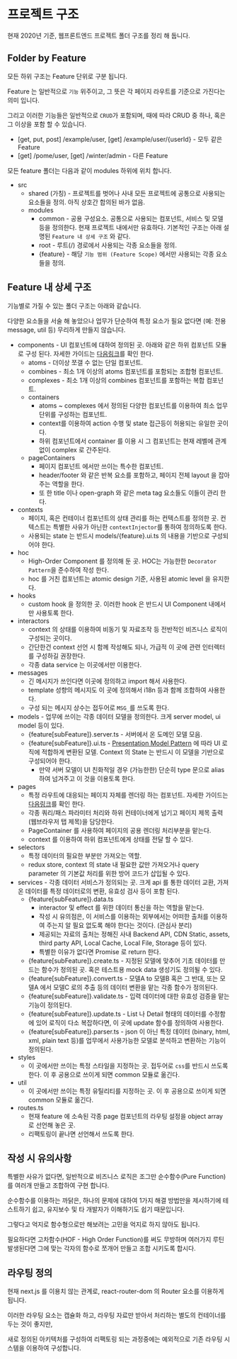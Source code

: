 # 프로젝트 구조

현재 2020년 기준, 웹프론트엔드 프로젝트 폴더 구조를 정리 해 둡니다.

## Folder by Feature

모든 하위 구조는 Feature 단위로 구분 됩니다.

Feature 는 일반적으로 `기능` 위주이고, 그 뜻은 각 페이지 라우트를 기준으로 가진다는 의미 입니다.

그리고 이러한 기능들은 일반적으로 `CRUD`가 포함되며, 때에 따라 CRUD 중 하나, 혹은 그 이상을 포함 할 수 있습니다.

- [get, put, post] /example/user, [get] /example/user/{userId} - 모두 같은 Feature
- [get] /pome/user, [get] /winter/admin - 다른 Feature

모든 feature 폴더는 다음과 같이 modules 하위에 위치 합니다.

- src
  - shared (가칭) - 프로젝트를 벗어나 사내 모든 프로젝트에 공통으로 사용되는 요소들을 정의. 아직 상호간 합의된 바가 없음.
  - modules
    - common - 공용 구성요소. 공통으로 사용되는 컴포넌트, 서비스 및 모델 등을 정의한다. 현재 프로젝트 내에서만 유효하다. 기본적인 구조는 아래 설명된 `Feature 내 상세 구조` 와 같다.
    - root - 루트(/) 경로에서 사용되는 각종 요소들을 정의.
    - {feature} - 해당 `기능 범위 (Feature Scope)` 에서만 사용되는 각종 요소들을 정의.

## Feature 내 상세 구조

기능별로 가질 수 있는 폴더 구조는 아래와 같습니다.

다양한 요소들을 서술 해 놓았으나 업무가 단순하여 특정 요소가 필요 없다면 (예: 전용 message, util 등) 무리하게 만들지 않습니다.

- components - UI 컴포넌트에 대하여 정의된 곳. 아래와 같은 하위 컴포넌트 모듈로 구성 된다. 자세한 가이드는 [다음링크](atomic-design.md)를 확인 한다.
  - atoms - 더이상 쪼갤 수 없는 단일 컴포넌트.
  - combines - 최소 1개 이상의 atoms 컴포넌트를 포함되는 조합형 컴포넌트.
  - complexes - 최소 1개 이상의 combines 컴포넌트를 포함하는 복합 컴포넌트.
  - containers
    - atoms ~ complexes 에서 정의된 다양한 컴포넌트를 이용하여 최소 업무 단위를 구성하는 컴포넌트.
    - context를 이용하여 action 수행 및 state 접근등이 허용되는 유일한 곳이다.
    - 하위 컴포넌트에서 container 를 이용 시 그 컴포넌트는 현재 레벨에 관계없이 complex 로 간주된다.
  - pageContainers
    - 페이지 컴포넌트 에서만 쓰이는 특수한 컴포넌트.
    - header/footer 와 같은 반복 요소를 포함하고, 페이지 전체 layout 을 잡아주는 역할을 한다.
    - 또 한 title 이나 open-graph 와 같은 meta tag 요소들도 이들이 관리 한다.
- contexts
  - 페이지, 혹은 컨테이너 컴포넌트의 상태 관리를 하는 컨텍스트를 정의한 곳. 컨텍스트는 특별한 사유가 아닌한 `contextInjector`를 통하여 정의하도록 한다.
  - 사용되는 state 는 반드시 models/{feature}.ui.ts 의 내용을 기반으로 구성되어야 한다.
- hoc
  - High-Order Component 를 정의해 둔 곳. HOC는 가능한한 `Decorator Pattern`을 준수하여 작성 한다.
  - hoc 를 거친 컴포넌트는 atomic design 기준, 사용된 atomic level 을 유지한다.
- hooks
  - custom hook 을 정의한 곳. 이러한 hook 은 반드시 UI Component 내에서만 사용토록 한다.
- interactors
  - context 의 상태를 이용하여 비동기 및 자료조작 등 전반적인 비즈니스 로직이 구성되는 곳이다.
  - 간단한건 context 선언 시 함께 작성해도 되나, 가급적 이 곳에 관련 인터렉터를 구성하길 권장한다.
  - 각종 data service 는 이곳에서만 이용한다.
- messages
  - 긴 메시지가 쓰인다면 이곳에 정의하고 import 해서 사용한다.
  - template 성향의 메시지도 이 곳에 정의해서 i18n 등과 함께 조합하여 사용한다.
  - 구성 되는 메시지 상수는 접두어로 `MSG_`를 쓰도록 한다.
- models - 업무에 쓰이는 각종 데이터 모델을 정의한다. 크게 server model, ui model 등이 있다.
  - {feature[subFeature]}.server.ts - 서버에서 온 도메인 모델 모음.
  - {feature[subFeature]}.ui.ts - [Presentation Model Pattern](https://martinfowler.com/eaaDev/PresentationModel.html) 에 따라 UI 로직에 적합하게 변환된 모델. Context 의 State 는 반드시 이 모델을 기반으로 구성되어야 한다.
    - 만약 서버 모델이 UI 친화적일 경우 (가능한한) 단순히 type 문으로 alias 하여 넘겨주고 이 것을 이용토록 한다.
- pages
  - 특정 라우트에 대응되는 페이지 자체를 렌더링 하는 컴포넌트. 자세한 가이드는 [다음링크](??)를 확인 한다.
  - 각종 쿼리/패스 파라미터 처리와 하위 컨테이너에게 넘기고 페이지 제목 출력(웹브라우저 탭 제목)을 담당한다.
  - PageContainer 를 사용하여 페이지의 공용 렌더링 처리부분을 맡는다.
  - context 를 이용하여 하위 컴포넌트에게 상태를 전달 할 수 있다.
- selectors
  - 특정 데이터의 필요한 부분만 가져오는 역할.
  - redux store, context 의 state 내 필요한 값만 가져오거나 query parameter 의 기본값 처리를 위한 방어 코드가 삽입될 수 있다.
- services - 각종 데이터 서비스가 정의되는 곳. 크게 api 를 통한 데이터 교환, 가져온 데이터를 특정 데이터로의 변환, 유효성 검사 등이 포함 된다.
  - {feature[subFeature]}.data.ts
    - interactor 및 effect 를 위한 데이터 통신을 하는 역할을 맡는다.
    - 작성 시 유의점은, 이 서비스를 이용하는 외부에서는 어떠한 출처를 이용하여 주는지 알 필요 없도록 해야 한다는 것이다. (관심사 분리)
    - 제공되는 자료의 출처는 정해진 사내 Backend API, CDN Static, assets, third party API, Local Cache, Local File, Storage 등이 있다.
    - 특별한 이유가 없다면 Promise 로 return 한다.
  - {feature[subFeature]}.create.ts - 지정된 모델에 맞추어 기초 데이터를 만드는 함수가 정의된 곳. 혹은 테스트용 mock data 생성기도 정의될 수 있다.
  - {feature[subFeature]}.convert.ts - 모델A to 모델B 혹은 그 반대, 또는 모델A 에서 모델C 로의 추출 등의 데이터 변환을 맡는 각종 함수가 정의된다.
  - {feature[subFeature]}.validate.ts - 입력 데이터에 대한 유효성 검증을 맡는 기능이 정의된다.
  - {feature[subFeature]}.update.ts - List 나 Detail 형태의 데이터를 수정함에 있어 로직이 다소 복잡하다면, 이 곳에 update 함수를 정의하여 사용한다.
  - {feature[subFeature]}.parser.ts - json 이 아닌 특정 데이터 (binary, html, xml, plain text 등)를 업무에서 사용가능한 모델로 분석하고 변환하는 기능이 정의된다.
- styles
  - 이 곳에서만 쓰이는 특정 스타일을 지정하는 곳. 접두어로 `css`를 반드시 쓰도록 한다. 이 후 공용으로 쓰이게 되면 common 모듈로 옮긴다.
- util
  - 이 곳에서만 쓰이는 특정 유틸리티를 지정하는 곳. 이 후 공용으로 쓰이게 되면 common 모듈로 옮긴다.
- routes.ts
  - 현재 feature 에 소속된 각종 page 컴포넌트의 라우팅 설정을 object array 로 선언해 놓은 곳.
  - 리팩토링이 끝나면 선언해서 쓰도록 한다.

## 작성 시 유의사항

특별한 사유가 없다면, 일반적으로 비즈니스 로직은 조그만 순수함수(Pure Function)를 여러개 만들고 조합하여 구현 합니다.

순수함수를 이용하는 까닭은, 하나의 문제에 대하여 1가지 해결 방법만을 제시하기에 테스트하기 쉽고, 유지보수 및 타 개발자가 이해하기도 쉽기 때문입니다.

그렇다고 억지로 함수형으로만 해보려는 고민을 억지로 하지 않아도 됩니다.

필요하다면 고차함수(HOF - High Order Function)를 써도 무방하며 여러가지 루틴 발생된다면 그에 맞는 각자의 함수로 쪼개어 만들고 조합 시키도록 합시다.

## 라우팅 정의

현재 next.js 를 이용치 않는 관계로, react-router-dom 의 Router 요소를 이용하게 됩니다.

이러한 라우팅 요소는 캡슐화 하고, 라우팅 자료만 받아서 처리하는 별도의 컨테이너를 두는 것이 좋지만,

새로 정의된 아키텍처를 구성하여 리팩토링 되는 과정중에는 예외적으로 기존 라우팅 시스템을 이용하여 구성합니다.
